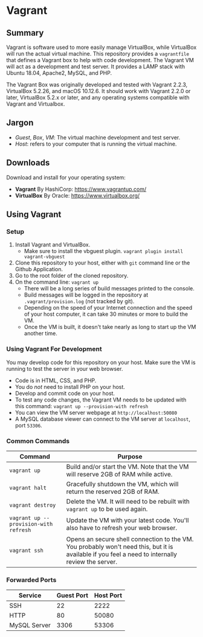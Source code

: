 # Vagrant

## Summary
Vagrant is software used to more easily manage VirtualBox, while VirtualBox will run the actual virtual machine.  This repository provides a `vagrantfile` that defines a Vagrant box to help with code development.  The Vagrant VM will act as a development and test server.  It provides a LAMP stack with Ubuntu 18.04, Apache2, MySQL, and PHP.

The Vagrant Box was originally developed and tested with Vagrant 2.2.3, VirtualBox 5.2.26, and macOS 10.12.6.  It should work with Vagrant 2.2.0 or later, VirtualBox 5.2.x or later, and any operating systems compatible with Vagrant and Virtualbox.

## Jargon
* *Guest*, *Box*, *VM*:  The virtual machine development and test server.
* *Host*: refers to your computer that is running the virtual machine.

## Downloads
Download and install for your operating system:

* **Vagrant** By HashiCorp: https://www.vagrantup.com/
* **VirtualBox** By Oracle: https://www.virtualbox.org/

## Using Vagrant
### Setup
1. Install Vagrant and VirtualBox.
    * Make sure to install the vbguest plugin.  `vagrant plugin install vagrant-vbguest`
2. Clone this repository to your host, either with `git` command line or the Github Application.
3. Go to the root folder of the cloned repository.
4. On the command line: `vagrant up`
    * There will be a long series of build messages printed to the console.
    * Build messages will be logged in the repository at `.vagrant/provision.log` (not tracked by git).
    * Depending on the speed of your Internet connection and the speed of your host computer, it can take 30 minutes or more to build the VM.
    * Once the VM is built, it doesn't take nearly as long to start up the VM another time.

### Using Vagrant For Development
You may develop code for this repository on your host.  Make sure the VM is running to test the server in your web browser.

* Code is in HTML, CSS, and PHP.
* You do *not* need to install PHP on your host.
* Develop and commit code on your host.
* To test any code changes, the Vagrant VM needs to be updated with this command: `vagrant up --provision-with refresh`
* You can view the VM server webpage at `http://localhost:50080`
* A MySQL database viewer can connect to the VM server at `localhost`, port `53306`.

### Common Commands
Command | Purpose
--- | ---
`vagrant up` | Build and/or start the VM.  Note that the VM will reserve 2GB of RAM while active.
`vagrant halt` | Gracefully shutdown the VM, which will return the reserved 2GB of RAM.
`vagrant destroy` | Delete the VM.  It will need to be rebuilt with `vagrant up` to be used again.
`vagrant up --provision-with refresh` | Update the VM with your latest code.  You'll also have to refresh your web browser.
`vagrant ssh` | Opens an secure shell connection to the VM.  You probably won't need this, but it is available if you feel a need to internally review the server.

### Forwarded Ports
Service | Guest Port | Host Port
--- | --- | ---
SSH | 22 | 2222
HTTP | 80 | 50080
MySQL Server | 3306 | 53306
